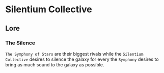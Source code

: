 # Silentium Collective

## Lore

### The Silence

`The Symphony of Stars` are their biggest rivals while the `Silentium Collective` desires to silence the galaxy for every the `Symphony` desires to bring as much sound to the galaxy as possible.
